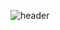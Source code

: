 ![header](https://capsule-render.vercel.app/api?type=waving&color=0:ABC0E4,50:774EEC,100:7030A0&height=200&section=header&text=Hello%20world!&fontSize=60&&fontColor=FFFFFF&fontAlignY=40)
